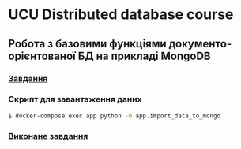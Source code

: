 # UCU Distributed database course

## Робота з базовими функціями документо-орієнтованої БД на прикладі MongoDB

### [Завдання](https://docs.google.com/document/d/14uj2jAKaajNMgqtSqnfvjJdxiS6_InaeAApB8sZ2YKk/edit)

### Скрипт для завантаження даних
```bash
$ docker-compose exec app python -m app.import_data_to_mongo
```

### [Виконане завдання](REPORT.md)
